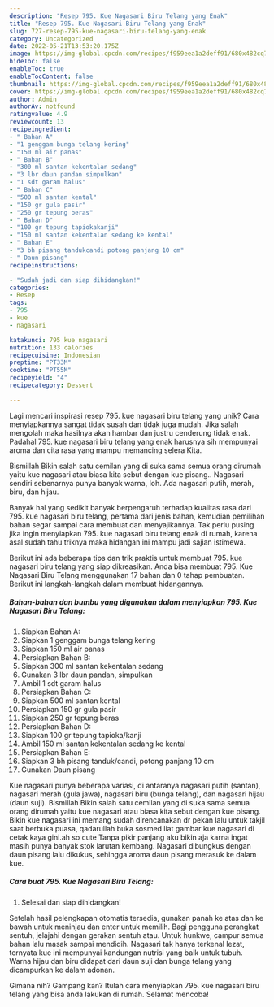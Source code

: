 ```yaml
---
description: "Resep 795. Kue Nagasari Biru Telang yang Enak"
title: "Resep 795. Kue Nagasari Biru Telang yang Enak"
slug: 727-resep-795-kue-nagasari-biru-telang-yang-enak
category: Uncategorized
date: 2022-05-21T13:53:20.175Z
image: https://img-global.cpcdn.com/recipes/f959eea1a2deff91/680x482cq70/795-kue-nagasari-biru-telang-foto-resep-utama.jpg
hideToc: false
enableToc: true
enableTocContent: false
thumbnail: https://img-global.cpcdn.com/recipes/f959eea1a2deff91/680x482cq70/795-kue-nagasari-biru-telang-foto-resep-utama.jpg
cover: https://img-global.cpcdn.com/recipes/f959eea1a2deff91/680x482cq70/795-kue-nagasari-biru-telang-foto-resep-utama.jpg
author: Admin
authorAv: notfound
ratingvalue: 4.9
reviewcount: 13
recipeingredient:
- " Bahan A"
- "1 genggam bunga telang kering"
- "150 ml air panas"
- " Bahan B"
- "300 ml santan kekentalan sedang"
- "3 lbr daun pandan simpulkan"
- "1 sdt garam halus"
- " Bahan C"
- "500 ml santan kental"
- "150 gr gula pasir"
- "250 gr tepung beras"
- " Bahan D"
- "100 gr tepung tapiokakanji"
- "150 ml santan kekentalan sedang ke kental"
- " Bahan E"
- "3 bh pisang tandukcandi potong panjang 10 cm"
- " Daun pisang"
recipeinstructions:

- "Sudah jadi dan siap dihidangkan!"
categories:
- Resep
tags:
- 795
- kue
- nagasari

katakunci: 795 kue nagasari 
nutrition: 133 calories
recipecuisine: Indonesian
preptime: "PT33M"
cooktime: "PT55M"
recipeyield: "4"
recipecategory: Dessert

---
```





Lagi mencari inspirasi resep 795. kue nagasari biru telang yang unik? Cara menyiapkannya sangat tidak susah dan tidak juga mudah. Jika salah mengolah maka hasilnya akan hambar dan justru cenderung tidak enak. Padahal 795. kue nagasari biru telang yang enak harusnya sih mempunyai aroma dan cita rasa yang mampu memancing selera Kita.





Bismillah Bikin salah satu cemilan yang di suka sama semua orang dirumah yaitu kue nagasari atau biasa kita sebut dengan kue pisang.. Nagasari sendiri sebenarnya punya banyak warna, loh. Ada nagasari putih, merah, biru, dan hijau.

Banyak hal yang sedikit banyak berpengaruh terhadap kualitas rasa dari 795. kue nagasari biru telang, pertama dari jenis bahan, kemudian pemilihan bahan segar sampai cara membuat dan menyajikannya. Tak perlu pusing jika ingin menyiapkan 795. kue nagasari biru telang enak di rumah, karena asal sudah tahu triknya maka hidangan ini mampu jadi sajian istimewa.






Berikut ini ada beberapa tips dan trik praktis untuk membuat 795. kue nagasari biru telang yang siap dikreasikan. Anda bisa membuat 795. Kue Nagasari Biru Telang menggunakan 17 bahan dan 0 tahap pembuatan. Berikut ini langkah-langkah dalam membuat hidangannya.

<!--inarticleads1-->

##### Bahan-bahan dan bumbu yang digunakan dalam menyiapkan 795. Kue Nagasari Biru Telang:

1. Siapkan  Bahan A:
1. Siapkan 1 genggam bunga telang kering
1. Siapkan 150 ml air panas
1. Persiapkan  Bahan B:
1. Siapkan 300 ml santan kekentalan sedang
1. Gunakan 3 lbr daun pandan, simpulkan
1. Ambil 1 sdt garam halus
1. Persiapkan  Bahan C:
1. Siapkan 500 ml santan kental
1. Persiapkan 150 gr gula pasir
1. Siapkan 250 gr tepung beras
1. Persiapkan  Bahan D:
1. Siapkan 100 gr tepung tapioka/kanji
1. Ambil 150 ml santan kekentalan sedang ke kental
1. Persiapkan  Bahan E:
1. Siapkan 3 bh pisang tanduk/candi, potong panjang 10 cm
1. Gunakan  Daun pisang


Kue nagasari punya beberapa variasi, di antaranya nagasari putih (santan), nagasari merah (gula jawa), nagasari biru (bunga telang), dan nagasari hijau (daun suji). Bismillah Bikin salah satu cemilan yang di suka sama semua orang dirumah yaitu kue nagasari atau biasa kita sebut dengan kue pisang. Bikin kue nagasari ini memang sudah direncanakan dr pekan lalu untuk takjil saat berbuka puasa, qadarullah buka sosmed liat gambar kue nagasari di cetak kaya gini.ah so cute Tanpa pikir panjang aku bikin aja karna ingat masih punya banyak stok larutan kembang. Nagasari dibungkus dengan daun pisang lalu dikukus, sehingga aroma daun pisang merasuk ke dalam kue. 

<!--inarticleads2-->

##### Cara buat 795. Kue Nagasari Biru Telang:


1. Selesai dan siap dihidangkan!

Setelah hasil pelengkapan otomatis tersedia, gunakan panah ke atas dan ke bawah untuk meninjau dan enter untuk memilih. Bagi pengguna perangkat sentuh, jelajahi dengan gerakan sentuh atau. Untuk hunkwe, campur semua bahan lalu masak sampai mendidih. Nagasari tak hanya terkenal lezat, ternyata kue ini mempunyai kandungan nutrisi yang baik untuk tubuh. Warna hijau dan biru didapat dari daun suji dan bunga telang yang dicampurkan ke dalam adonan. 

Gimana nih? Gampang kan? Itulah cara menyiapkan 795. kue nagasari biru telang yang bisa anda lakukan di rumah. Selamat mencoba!
